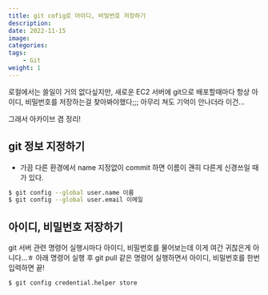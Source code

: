 ```yaml
---
title: git cofig로 아이디, 비밀번호 저장하기
description: 
date: 2022-11-15
image: 
categories:
tags:
    - Git
weight: 1
---
```


로컬에서는 쓸일이 거의 없다싶지만, 새로운 EC2 서버에 git으로 배포할때마다 항상 아이디, 비밀번호를 저장하는걸 찾아봐야했다;;;
아무리 쳐도 기억이 안나더라 이건...

그래서 아카이브 겸 정리!

## git 정보 지정하기

- 가끔 다른 환경에서 name 지정없이 commit 하면 이름이 괜히 다른게 신경쓰일 때가 있다.

```bash
$ git config --global user.name 이름
$ git config --global user.email 이메일
```

## 아이디, 비밀번호 저장하기
git 서버 관련 명령어 실행시마다 아이디, 비밀번호를 물어보는데 이게 여간 귀찮은게 아니다...ㅎ
아래 명령어 실행 후 git pull 같은 명령어 실행하면서 아이디, 비밀번호를 한번 입력하면 끝!

```bash
$ git config credential.helper store
```
